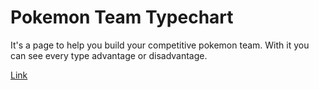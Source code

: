 # Pokemon Team Typechart
It's a page to help you build your competitive pokemon team. With it you can see every type advantage or disadvantage.

[Link](https://pokemon-team-type-chart.vercel.app/)
